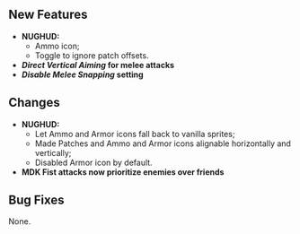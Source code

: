 ## New Features

- **NUGHUD:**
  - Ammo icon;
  - Toggle to ignore patch offsets.
- **_Direct Vertical Aiming_ for melee attacks**
- **_Disable Melee Snapping_ setting**

## Changes

- **NUGHUD:**
  - Let Ammo and Armor icons fall back to vanilla sprites;
  - Made Patches and Ammo and Armor icons alignable horizontally and vertically;
  - Disabled Armor icon by default.
- **MDK Fist attacks now prioritize enemies over friends**

## Bug Fixes

None.
